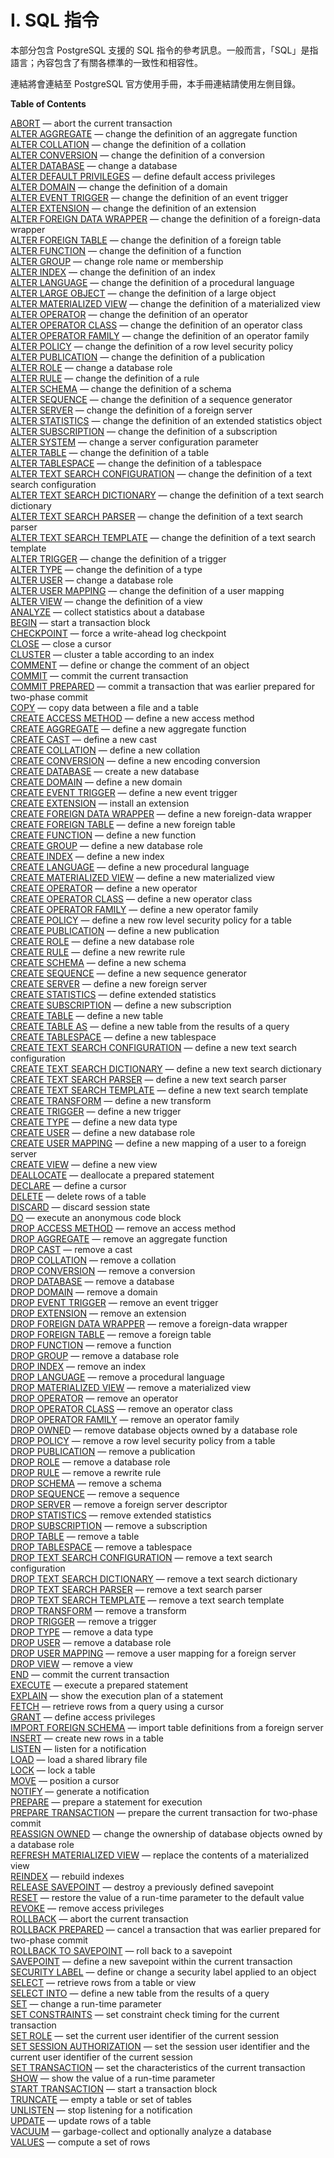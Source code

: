 # I. SQL 指令

本部分包含 PostgreSQL 支援的 SQL 指令的參考訊息。一般而言，「SQL」是指語言；內容包含了有關各標準的一致性和相容性。

連結將會連結至 PostgreSQL 官方使用手冊，本手冊連結請使用左側目錄。

**Table of Contents**

[ABORT](https://www.postgresql.org/docs/10/static/sql-abort.html) — abort the current transaction  
[ALTER AGGREGATE](https://www.postgresql.org/docs/10/static/sql-alteraggregate.html) — change the definition of an aggregate function  
[ALTER COLLATION](https://www.postgresql.org/docs/10/static/sql-altercollation.html) — change the definition of a collation  
[ALTER CONVERSION](https://www.postgresql.org/docs/10/static/sql-alterconversion.html) — change the definition of a conversion  
[ALTER DATABASE](https://www.postgresql.org/docs/10/static/sql-alterdatabase.html) — change a database  
[ALTER DEFAULT PRIVILEGES](https://www.postgresql.org/docs/10/static/sql-alterdefaultprivileges.html) — define default access privileges  
[ALTER DOMAIN](https://www.postgresql.org/docs/10/static/sql-alterdomain.html) — change the definition of a domain  
[ALTER EVENT TRIGGER](https://www.postgresql.org/docs/10/static/sql-altereventtrigger.html) — change the definition of an event trigger  
[ALTER EXTENSION](https://www.postgresql.org/docs/10/static/sql-alterextension.html) — change the definition of an extension  
[ALTER FOREIGN DATA WRAPPER](https://www.postgresql.org/docs/10/static/sql-alterforeigndatawrapper.html) — change the definition of a foreign-data wrapper  
[ALTER FOREIGN TABLE](https://www.postgresql.org/docs/10/static/sql-alterforeigntable.html) — change the definition of a foreign table  
[ALTER FUNCTION](https://www.postgresql.org/docs/10/static/sql-alterfunction.html) — change the definition of a function  
[ALTER GROUP](https://www.postgresql.org/docs/10/static/sql-altergroup.html) — change role name or membership  
[ALTER INDEX](https://www.postgresql.org/docs/10/static/sql-alterindex.html) — change the definition of an index  
[ALTER LANGUAGE](https://www.postgresql.org/docs/10/static/sql-alterlanguage.html) — change the definition of a procedural language  
[ALTER LARGE OBJECT](https://www.postgresql.org/docs/10/static/sql-alterlargeobject.html) — change the definition of a large object  
[ALTER MATERIALIZED VIEW](https://www.postgresql.org/docs/10/static/sql-altermaterializedview.html) — change the definition of a materialized view  
[ALTER OPERATOR](https://www.postgresql.org/docs/10/static/sql-alteroperator.html) — change the definition of an operator  
[ALTER OPERATOR CLASS](https://www.postgresql.org/docs/10/static/sql-alteropclass.html) — change the definition of an operator class  
[ALTER OPERATOR FAMILY](https://www.postgresql.org/docs/10/static/sql-alteropfamily.html) — change the definition of an operator family  
[ALTER POLICY](https://www.postgresql.org/docs/10/static/sql-alterpolicy.html) — change the definition of a row level security policy  
[ALTER PUBLICATION](https://www.postgresql.org/docs/10/static/sql-alterpublication.html) — change the definition of a publication  
[ALTER ROLE](https://www.postgresql.org/docs/10/static/sql-alterrole.html) — change a database role  
[ALTER RULE](https://www.postgresql.org/docs/10/static/sql-alterrule.html) — change the definition of a rule  
[ALTER SCHEMA](https://www.postgresql.org/docs/10/static/sql-alterschema.html) — change the definition of a schema  
[ALTER SEQUENCE](https://www.postgresql.org/docs/10/static/sql-altersequence.html) — change the definition of a sequence generator  
[ALTER SERVER](https://www.postgresql.org/docs/10/static/sql-alterserver.html) — change the definition of a foreign server  
[ALTER STATISTICS](https://www.postgresql.org/docs/10/static/sql-alterstatistics.html) — change the definition of an extended statistics object  
[ALTER SUBSCRIPTION](https://www.postgresql.org/docs/10/static/sql-altersubscription.html) — change the definition of a subscription  
[ALTER SYSTEM](https://www.postgresql.org/docs/10/static/sql-altersystem.html) — change a server configuration parameter  
[ALTER TABLE](https://www.postgresql.org/docs/10/static/sql-altertable.html) — change the definition of a table  
[ALTER TABLESPACE](https://www.postgresql.org/docs/10/static/sql-altertablespace.html) — change the definition of a tablespace  
[ALTER TEXT SEARCH CONFIGURATION](https://www.postgresql.org/docs/10/static/sql-altertsconfig.html) — change the definition of a text search configuration  
[ALTER TEXT SEARCH DICTIONARY](https://www.postgresql.org/docs/10/static/sql-altertsdictionary.html) — change the definition of a text search dictionary  
[ALTER TEXT SEARCH PARSER](https://www.postgresql.org/docs/10/static/sql-altertsparser.html) — change the definition of a text search parser  
[ALTER TEXT SEARCH TEMPLATE](https://www.postgresql.org/docs/10/static/sql-altertstemplate.html) — change the definition of a text search template  
[ALTER TRIGGER](https://www.postgresql.org/docs/10/static/sql-altertrigger.html) — change the definition of a trigger  
[ALTER TYPE](https://www.postgresql.org/docs/10/static/sql-altertype.html) — change the definition of a type  
[ALTER USER](https://www.postgresql.org/docs/10/static/sql-alteruser.html) — change a database role  
[ALTER USER MAPPING](https://www.postgresql.org/docs/10/static/sql-alterusermapping.html) — change the definition of a user mapping  
[ALTER VIEW](https://www.postgresql.org/docs/10/static/sql-alterview.html) — change the definition of a view  
[ANALYZE](https://www.postgresql.org/docs/10/static/sql-analyze.html) — collect statistics about a database  
[BEGIN](https://www.postgresql.org/docs/10/static/sql-begin.html) — start a transaction block  
[CHECKPOINT](https://www.postgresql.org/docs/10/static/sql-checkpoint.html) — force a write-ahead log checkpoint  
[CLOSE](https://www.postgresql.org/docs/10/static/sql-close.html) — close a cursor  
[CLUSTER](https://www.postgresql.org/docs/10/static/sql-cluster.html) — cluster a table according to an index  
[COMMENT](https://www.postgresql.org/docs/10/static/sql-comment.html) — define or change the comment of an object  
[COMMIT](https://www.postgresql.org/docs/10/static/sql-commit.html) — commit the current transaction  
[COMMIT PREPARED](https://www.postgresql.org/docs/10/static/sql-commit-prepared.html) — commit a transaction that was earlier prepared for two-phase commit  
[COPY](https://www.postgresql.org/docs/10/static/sql-copy.html) — copy data between a file and a table  
[CREATE ACCESS METHOD](https://www.postgresql.org/docs/10/static/sql-create-access-method.html) — define a new access method  
[CREATE AGGREGATE](https://www.postgresql.org/docs/10/static/sql-createaggregate.html) — define a new aggregate function  
[CREATE CAST](https://www.postgresql.org/docs/10/static/sql-createcast.html) — define a new cast  
[CREATE COLLATION](https://www.postgresql.org/docs/10/static/sql-createcollation.html) — define a new collation  
[CREATE CONVERSION](https://www.postgresql.org/docs/10/static/sql-createconversion.html) — define a new encoding conversion  
[CREATE DATABASE](https://www.postgresql.org/docs/10/static/sql-createdatabase.html) — create a new database  
[CREATE DOMAIN](https://www.postgresql.org/docs/10/static/sql-createdomain.html) — define a new domain  
[CREATE EVENT TRIGGER](https://www.postgresql.org/docs/10/static/sql-createeventtrigger.html) — define a new event trigger  
[CREATE EXTENSION](https://www.postgresql.org/docs/10/static/sql-createextension.html) — install an extension  
[CREATE FOREIGN DATA WRAPPER](https://www.postgresql.org/docs/10/static/sql-createforeigndatawrapper.html) — define a new foreign-data wrapper  
[CREATE FOREIGN TABLE](https://www.postgresql.org/docs/10/static/sql-createforeigntable.html) — define a new foreign table  
[CREATE FUNCTION](https://www.postgresql.org/docs/10/static/sql-createfunction.html) — define a new function  
[CREATE GROUP](https://www.postgresql.org/docs/10/static/sql-creategroup.html) — define a new database role  
[CREATE INDEX](https://www.postgresql.org/docs/10/static/sql-createindex.html) — define a new index  
[CREATE LANGUAGE](https://www.postgresql.org/docs/10/static/sql-createlanguage.html) — define a new procedural language  
[CREATE MATERIALIZED VIEW](https://www.postgresql.org/docs/10/static/sql-creatematerializedview.html) — define a new materialized view  
[CREATE OPERATOR](https://www.postgresql.org/docs/10/static/sql-createoperator.html) — define a new operator  
[CREATE OPERATOR CLASS](https://www.postgresql.org/docs/10/static/sql-createopclass.html) — define a new operator class  
[CREATE OPERATOR FAMILY](https://www.postgresql.org/docs/10/static/sql-createopfamily.html) — define a new operator family  
[CREATE POLICY](create-policy.md) — define a new row level security policy for a table  
[CREATE PUBLICATION](https://www.postgresql.org/docs/10/static/sql-createpublication.html) — define a new publication  
[CREATE ROLE](https://www.postgresql.org/docs/10/static/sql-createrole.html) — define a new database role  
[CREATE RULE](https://www.postgresql.org/docs/10/static/sql-createrule.html) — define a new rewrite rule  
[CREATE SCHEMA](https://www.postgresql.org/docs/10/static/sql-createschema.html) — define a new schema  
[CREATE SEQUENCE](https://www.postgresql.org/docs/10/static/sql-createsequence.html) — define a new sequence generator  
[CREATE SERVER](https://www.postgresql.org/docs/10/static/sql-createserver.html) — define a new foreign server  
[CREATE STATISTICS](https://www.postgresql.org/docs/10/static/sql-createstatistics.html) — define extended statistics  
[CREATE SUBSCRIPTION](https://www.postgresql.org/docs/10/static/sql-createsubscription.html) — define a new subscription  
[CREATE TABLE](https://www.postgresql.org/docs/10/static/sql-createtable.html) — define a new table  
[CREATE TABLE AS](https://www.postgresql.org/docs/10/static/sql-createtableas.html) — define a new table from the results of a query  
[CREATE TABLESPACE](https://www.postgresql.org/docs/10/static/sql-createtablespace.html) — define a new tablespace  
[CREATE TEXT SEARCH CONFIGURATION](https://www.postgresql.org/docs/10/static/sql-createtsconfig.html) — define a new text search configuration  
[CREATE TEXT SEARCH DICTIONARY](https://www.postgresql.org/docs/10/static/sql-createtsdictionary.html) — define a new text search dictionary  
[CREATE TEXT SEARCH PARSER](https://www.postgresql.org/docs/10/static/sql-createtsparser.html) — define a new text search parser  
[CREATE TEXT SEARCH TEMPLATE](https://www.postgresql.org/docs/10/static/sql-createtstemplate.html) — define a new text search template  
[CREATE TRANSFORM](https://www.postgresql.org/docs/10/static/sql-createtransform.html) — define a new transform  
[CREATE TRIGGER](https://www.postgresql.org/docs/10/static/sql-createtrigger.html) — define a new trigger  
[CREATE TYPE](https://www.postgresql.org/docs/10/static/sql-createtype.html) — define a new data type  
[CREATE USER](https://www.postgresql.org/docs/10/static/sql-createuser.html) — define a new database role  
[CREATE USER MAPPING](https://www.postgresql.org/docs/10/static/sql-createusermapping.html) — define a new mapping of a user to a foreign server  
[CREATE VIEW](https://www.postgresql.org/docs/10/static/sql-createview.html) — define a new view  
[DEALLOCATE](https://www.postgresql.org/docs/10/static/sql-deallocate.html) — deallocate a prepared statement  
[DECLARE](https://www.postgresql.org/docs/10/static/sql-declare.html) — define a cursor  
[DELETE](https://www.postgresql.org/docs/10/static/sql-delete.html) — delete rows of a table  
[DISCARD](https://www.postgresql.org/docs/10/static/sql-discard.html) — discard session state  
[DO](https://www.postgresql.org/docs/10/static/sql-do.html) — execute an anonymous code block  
[DROP ACCESS METHOD](https://www.postgresql.org/docs/10/static/sql-drop-access-method.html) — remove an access method  
[DROP AGGREGATE](https://www.postgresql.org/docs/10/static/sql-dropaggregate.html) — remove an aggregate function  
[DROP CAST](https://www.postgresql.org/docs/10/static/sql-dropcast.html) — remove a cast  
[DROP COLLATION](https://www.postgresql.org/docs/10/static/sql-dropcollation.html) — remove a collation  
[DROP CONVERSION](https://www.postgresql.org/docs/10/static/sql-dropconversion.html) — remove a conversion  
[DROP DATABASE](https://www.postgresql.org/docs/10/static/sql-dropdatabase.html) — remove a database  
[DROP DOMAIN](https://www.postgresql.org/docs/10/static/sql-dropdomain.html) — remove a domain  
[DROP EVENT TRIGGER](https://www.postgresql.org/docs/10/static/sql-dropeventtrigger.html) — remove an event trigger  
[DROP EXTENSION](https://www.postgresql.org/docs/10/static/sql-dropextension.html) — remove an extension  
[DROP FOREIGN DATA WRAPPER](https://www.postgresql.org/docs/10/static/sql-dropforeigndatawrapper.html) — remove a foreign-data wrapper  
[DROP FOREIGN TABLE](https://www.postgresql.org/docs/10/static/sql-dropforeigntable.html) — remove a foreign table  
[DROP FUNCTION](https://www.postgresql.org/docs/10/static/sql-dropfunction.html) — remove a function  
[DROP GROUP](https://www.postgresql.org/docs/10/static/sql-dropgroup.html) — remove a database role  
[DROP INDEX](https://www.postgresql.org/docs/10/static/sql-dropindex.html) — remove an index  
[DROP LANGUAGE](https://www.postgresql.org/docs/10/static/sql-droplanguage.html) — remove a procedural language  
[DROP MATERIALIZED VIEW](https://www.postgresql.org/docs/10/static/sql-dropmaterializedview.html) — remove a materialized view  
[DROP OPERATOR](https://www.postgresql.org/docs/10/static/sql-dropoperator.html) — remove an operator  
[DROP OPERATOR CLASS](https://www.postgresql.org/docs/10/static/sql-dropopclass.html) — remove an operator class  
[DROP OPERATOR FAMILY](https://www.postgresql.org/docs/10/static/sql-dropopfamily.html) — remove an operator family  
[DROP OWNED](https://www.postgresql.org/docs/10/static/sql-drop-owned.html) — remove database objects owned by a database role  
[DROP POLICY](https://www.postgresql.org/docs/10/static/sql-droppolicy.html) — remove a row level security policy from a table  
[DROP PUBLICATION](https://www.postgresql.org/docs/10/static/sql-droppublication.html) — remove a publication  
[DROP ROLE](https://www.postgresql.org/docs/10/static/sql-droprole.html) — remove a database role  
[DROP RULE](https://www.postgresql.org/docs/10/static/sql-droprule.html) — remove a rewrite rule  
[DROP SCHEMA](https://www.postgresql.org/docs/10/static/sql-dropschema.html) — remove a schema  
[DROP SEQUENCE](https://www.postgresql.org/docs/10/static/sql-dropsequence.html) — remove a sequence  
[DROP SERVER](https://www.postgresql.org/docs/10/static/sql-dropserver.html) — remove a foreign server descriptor  
[DROP STATISTICS](https://www.postgresql.org/docs/10/static/sql-dropstatistics.html) — remove extended statistics  
[DROP SUBSCRIPTION](https://www.postgresql.org/docs/10/static/sql-dropsubscription.html) — remove a subscription  
[DROP TABLE](https://www.postgresql.org/docs/10/static/sql-droptable.html) — remove a table  
[DROP TABLESPACE](https://www.postgresql.org/docs/10/static/sql-droptablespace.html) — remove a tablespace  
[DROP TEXT SEARCH CONFIGURATION](https://www.postgresql.org/docs/10/static/sql-droptsconfig.html) — remove a text search configuration  
[DROP TEXT SEARCH DICTIONARY](https://www.postgresql.org/docs/10/static/sql-droptsdictionary.html) — remove a text search dictionary  
[DROP TEXT SEARCH PARSER](https://www.postgresql.org/docs/10/static/sql-droptsparser.html) — remove a text search parser  
[DROP TEXT SEARCH TEMPLATE](https://www.postgresql.org/docs/10/static/sql-droptstemplate.html) — remove a text search template  
[DROP TRANSFORM](https://www.postgresql.org/docs/10/static/sql-droptransform.html) — remove a transform  
[DROP TRIGGER](https://www.postgresql.org/docs/10/static/sql-droptrigger.html) — remove a trigger  
[DROP TYPE](https://www.postgresql.org/docs/10/static/sql-droptype.html) — remove a data type  
[DROP USER](https://www.postgresql.org/docs/10/static/sql-dropuser.html) — remove a database role  
[DROP USER MAPPING](https://www.postgresql.org/docs/10/static/sql-dropusermapping.html) — remove a user mapping for a foreign server  
[DROP VIEW](https://www.postgresql.org/docs/10/static/sql-dropview.html) — remove a view  
[END](https://www.postgresql.org/docs/10/static/sql-end.html) — commit the current transaction  
[EXECUTE](https://www.postgresql.org/docs/10/static/sql-execute.html) — execute a prepared statement  
[EXPLAIN](https://www.postgresql.org/docs/10/static/sql-explain.html) — show the execution plan of a statement  
[FETCH](https://www.postgresql.org/docs/10/static/sql-fetch.html) — retrieve rows from a query using a cursor  
[GRANT](https://www.postgresql.org/docs/10/static/sql-grant.html) — define access privileges  
[IMPORT FOREIGN SCHEMA](https://www.postgresql.org/docs/10/static/sql-importforeignschema.html) — import table definitions from a foreign server  
[INSERT](https://www.postgresql.org/docs/10/static/sql-insert.html) — create new rows in a table  
[LISTEN](https://www.postgresql.org/docs/10/static/sql-listen.html) — listen for a notification  
[LOAD](https://www.postgresql.org/docs/10/static/sql-load.html) — load a shared library file  
[LOCK](https://www.postgresql.org/docs/10/static/sql-lock.html) — lock a table  
[MOVE](https://www.postgresql.org/docs/10/static/sql-move.html) — position a cursor  
[NOTIFY](https://www.postgresql.org/docs/10/static/sql-notify.html) — generate a notification  
[PREPARE](https://www.postgresql.org/docs/10/static/sql-prepare.html) — prepare a statement for execution  
[PREPARE TRANSACTION](https://www.postgresql.org/docs/10/static/sql-prepare-transaction.html) — prepare the current transaction for two-phase commit  
[REASSIGN OWNED](https://www.postgresql.org/docs/10/static/sql-reassign-owned.html) — change the ownership of database objects owned by a database role  
[REFRESH MATERIALIZED VIEW](https://www.postgresql.org/docs/10/static/sql-refreshmaterializedview.html) — replace the contents of a materialized view  
[REINDEX](https://www.postgresql.org/docs/10/static/sql-reindex.html) — rebuild indexes  
[RELEASE SAVEPOINT](https://www.postgresql.org/docs/10/static/sql-release-savepoint.html) — destroy a previously defined savepoint  
[RESET](https://www.postgresql.org/docs/10/static/sql-reset.html) — restore the value of a run-time parameter to the default value  
[REVOKE](https://www.postgresql.org/docs/10/static/sql-revoke.html) — remove access privileges  
[ROLLBACK](https://www.postgresql.org/docs/10/static/sql-rollback.html) — abort the current transaction  
[ROLLBACK PREPARED](https://www.postgresql.org/docs/10/static/sql-rollback-prepared.html) — cancel a transaction that was earlier prepared for two-phase commit  
[ROLLBACK TO SAVEPOINT](https://www.postgresql.org/docs/10/static/sql-rollback-to.html) — roll back to a savepoint  
[SAVEPOINT](https://www.postgresql.org/docs/10/static/sql-savepoint.html) — define a new savepoint within the current transaction  
[SECURITY LABEL](https://www.postgresql.org/docs/10/static/sql-security-label.html) — define or change a security label applied to an object  
[SELECT](https://www.postgresql.org/docs/10/static/sql-select.html) — retrieve rows from a table or view  
[SELECT INTO](https://www.postgresql.org/docs/10/static/sql-selectinto.html) — define a new table from the results of a query  
[SET](https://www.postgresql.org/docs/10/static/sql-set.html) — change a run-time parameter  
[SET CONSTRAINTS](https://www.postgresql.org/docs/10/static/sql-set-constraints.html) — set constraint check timing for the current transaction  
[SET ROLE](https://www.postgresql.org/docs/10/static/sql-set-role.html) — set the current user identifier of the current session  
[SET SESSION AUTHORIZATION](https://www.postgresql.org/docs/10/static/sql-set-session-authorization.html) — set the session user identifier and the current user identifier of the current session  
[SET TRANSACTION](https://www.postgresql.org/docs/10/static/sql-set-transaction.html) — set the characteristics of the current transaction  
[SHOW](https://www.postgresql.org/docs/10/static/sql-show.html) — show the value of a run-time parameter  
[START TRANSACTION](https://www.postgresql.org/docs/10/static/sql-start-transaction.html) — start a transaction block  
[TRUNCATE](https://www.postgresql.org/docs/10/static/sql-truncate.html) — empty a table or set of tables  
[UNLISTEN](https://www.postgresql.org/docs/10/static/sql-unlisten.html) — stop listening for a notification  
[UPDATE](https://www.postgresql.org/docs/10/static/sql-update.html) — update rows of a table  
[VACUUM](https://www.postgresql.org/docs/10/static/sql-vacuum.html) — garbage-collect and optionally analyze a database  
[VALUES](https://www.postgresql.org/docs/10/static/sql-values.html) — compute a set of rows

